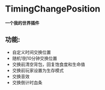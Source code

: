 # TimingChangePosition
**一个我的世界插件**  

## 功能:
- 自定义时间交换位置
- 随机1到10分钟交换位置
- 交换前清空背包，回复饱食度和生命值
- 交换前玩家设置为生存模式
- 交换音效
- 交换倒计时血条
